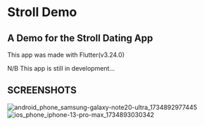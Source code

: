 # Stroll Demo

## A Demo for the Stroll Dating App

This app was made with Flutter(v3.24.0)

N/B
This app is still in development...

## SCREENSHOTS
![android_phone_samsung-galaxy-note20-ultra_1734892977445](https://github.com/user-attachments/assets/cb58e52a-db92-4ba7-b3a7-4571d83ab172)
![ios_phone_iphone-13-pro-max_1734893030342](https://github.com/user-attachments/assets/d630c510-acc8-4c9f-b6d4-e34d45cdedbe)
